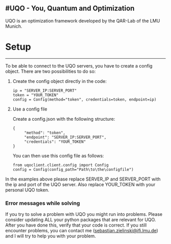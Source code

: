 #UQO - You, Quantum and Optimization
---
UQO is an optimization framework developed by the QAR-Lab of the LMU Munich. 

# Setup
---
To be able to connect to the UQO servers, you have to create a config object. There are two possibilities to do so:

1. Create the config object directly in the code:
   ```
   ip = "SERVER_IP:SERVER_PORT"
   token = "YOUR_TOKEN"
   config = Config(method="token", credentials=token, endpoint=ip)
   ```
2. Use a config file
   
   Create a config.json with the following structure:
    
   ```
   {
        "method": "token",
        "endpoint": "SERVER_IP:SERVER_PORT",
        "credentials": "YOUR_TOKEN"
   }
   ```
   You can then use this config file as follows:
    
   ```
   from uqoclient.client.config import Config
   config = Config(config_path="Path\to\the\configfile")
   ```
In the examples above please replace SERVER_IP and SERVER_PORT with the ip and port of the UQO server. Also replace YOUR_TOKEN with your personal UQO token.
 


### Error messages while solving

If you try to solve a problem with UQO you might run into problems. Please consider updating ALL your python packages that are relevant for UQO. After you have done this, verify that your code is correct. If you still encounter problems, you can contact me (sebastian.zielinski@ifi.lmu.de) and I will try to help you with your problem.
   
